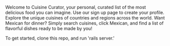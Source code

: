 Welcome to Cuisine Curator, your personal, curated list of the most delicious food you can imagine. Use our sign up page to create your profile. Explore the unique cuisines of countries and regions across the world. Want Mexican for dinner? Simply search cuisines, click Mexican, and find a list of flavorful dishes ready to be made by you!

To get started, clone this repo, and run 'rails server.'
